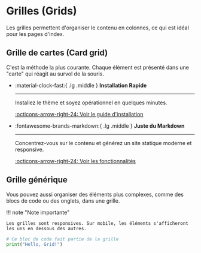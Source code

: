 # Grilles (Grids)

Les grilles permettent d'organiser le contenu en colonnes, ce qui est idéal pour les pages d'index.

## Grille de cartes (Card grid)

C'est la méthode la plus courante. Chaque élément est présenté dans une "carte" qui réagit au survol de la souris.

<div class="grid cards" markdown>

-   :material-clock-fast:{ .lg .middle } __Installation Rapide__

    ---

    Installez le thème et soyez opérationnel en quelques minutes.

    [:octicons-arrow-right-24: Voir le guide d'installation](../guide/installation.md)

-   :fontawesome-brands-markdown:{ .lg .middle } __Juste du Markdown__

    ---

    Concentrez-vous sur le contenu et générez un site statique moderne et responsive.

    [:octicons-arrow-right-24: Voir les fonctionnalités](../fonctionnalités/admonitions.mdmd)

</div>

## Grille générique

Vous pouvez aussi organiser des éléments plus complexes, comme des blocs de code ou des onglets, dans une grille.

<div class="grid" markdown>

!!! note "Note importante"

    Les grilles sont responsives. Sur mobile, les éléments s'afficheront les uns en dessous des autres.

```python title="Exemple de code"
# Ce bloc de code fait partie de la grille
print("Hello, Grid!")
```
